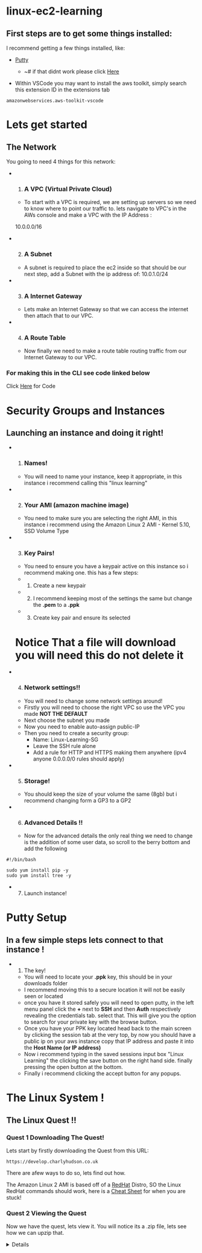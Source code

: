 # linux-ec2-learning

## First steps are to get some things installed:

I recommend getting a few things installed, like: 

* [Putty](https://www.chiark.greenend.org.uk/~sgtatham/putty/latest.html) 
    * ~# if that didnt work please click [Here](https://www.putty.org)

* Within VSCode you may want to install the aws toolkit, simply search this extension ID in the extensions tab
```
amazonwebservices.aws-toolkit-vscode
```

# Lets get started
## The Network

You going to need 4 things for this network:

* 1. ### A VPC (Virtual Private Cloud)
    * To start with a VPC is required, we are setting up servers so we need to know where to point our traffic to. 
    lets navigate to VPC's in the AWs console and make a VPC with the IP Address :

    10.0.0.0/16

* 2. ### A Subnet
    * A subnet is required to place the ec2 inside so that should be our next step, add a Subnet with the ip address of:
    10.0.1.0/24

* 3. ### A Internet Gateway 
    * Lets make an Internet Gateway so that we can access the internet then attach that to our VPC.

* 4. ### A Route Table
    * Now finally we need to make a route table routing traffic from our Internet Gateway to our VPC.

### For making this in the CLI see code linked below 
Click [Here](./Console-README.md) for Code 

# Security Groups and Instances

## Launching an instance and doing it right! 

* 1. ### Names! 
    * You will need to name your instance, keep it appropriate, in this instance i recommend calling this "linux learning"

* 2. ### Your AMI (amazon machine image)
    * You need to make sure you are selecting the right AMI, in this instance i recommend using the Amazon Linux 2 AMI - Kernel 5.10, SSD Volume Type

* 3. ### Key Pairs!
    * You need to ensure you have a keypair active on this instance so i recommend making one. this has a few steps:
    * 1. Create a new keypair 
    * 2. I recommend keeping most of the settings the same but change the **.pem** to a **.ppk**
    * 3. Create key pair and ensure its selected
    # **Notice That a file will download you will need this do not delete it**

* 4. ### Network settings!!
    * You will need to change some network settings around!
    * Firstly you will need to choose the right VPC so use the VPC you made **NOT THE DEFAULT**
    * Next choose the subnet you made
    * Now you need to enable auto-assign public-IP
    * Then you need to create a security group:
        - Name: Linux-Learning-SG
        - Leave the SSH rule alone
        - Add a rule for HTTP and HTTPS making them anywhere (ipv4 anyone 0.0.0.0/0 rules should apply)

* 5. ### Storage!
    *  You should keep the size of your volume the same (8gb) but i recommend changing form a GP3 to a GP2

* 6. ### Advanced Details !!
    * Now for the advanced details the only real thing we need to change is the addition of some user data, so scroll to the berry bottom and add the following
```
#!/bin/bash

sudo yum install pip -y
sudo yum install tree -y
```
* 7. Launch instance!

# Putty Setup 

## In a few simple steps lets connect to that instance !

* 1. The key!
    * You will need to locate your **.ppk** key, this should be in your downloads folder
    * I recommend moving this to a secure location it will not be easily seen or located
    * once you have it stored safely you will need to open putty, in the left menu panel click the **+** next to **SSH** and then **Auth** respectively revealing the credentials tab. select that. This will give you the option to search for your private key with the browse button. 
    * Once you have your PPK key located head back to the main screen by clicking the session tab at the very top, by now you should have a public ip on your aws instance copy that IP address and paste it into the **Host Name (or IP address)**
    *  Now i recommend typing in the saved sessions input box "Linux Learning" the clicking the save button on the right hand side. finally pressing the open button at the bottom.
    * Finally i recommend clicking the accept button for any popups. 

# The Linux System !

## The Linux Quest !!

### Quest 1 Downloading The Quest!

Lets start by firstly downloading the Quest from this URL:
```
https://develop.charlyhudson.co.uk
```
There are afew ways to do so, lets find out how.

The Amazon Linux 2 AMI is based off of a [RedHat](https://developers.redhat.com/cheat-sheets/linux-commands-cheat-sheet) Distro, SO the Linux RedHat commands should work, here is a [Cheat Sheet](https://developers.redhat.com/cheat-sheets/linux-commands-cheat-sheet) for when you are stuck!

### Quest 2 Viewing the Quest

Now we have the quest, lets view it. You will notice its a .zip file, lets see how we can upzip that.

<details>
<Summery>Spoiler</summery>
```bash
unzip linux-Quest.zip
```
</details>
